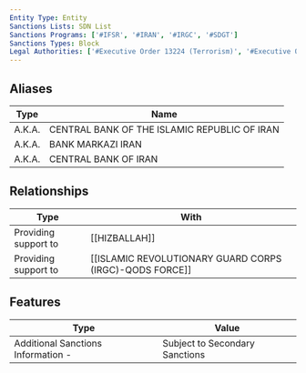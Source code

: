```yaml
---
Entity Type: Entity
Sanctions Lists: SDN List
Sanctions Programs: ['#IFSR', '#IRAN', '#IRGC', '#SDGT']
Sanctions Types: Block
Legal Authorities: ['#Executive Order 13224 (Terrorism)', '#Executive Order 13599 (Iran)']
---
```


## Aliases
| Type  | Name      | 
|-------|-----------|
| A.K.A. | CENTRAL BANK OF THE ISLAMIC REPUBLIC OF IRAN |
| A.K.A. | BANK MARKAZI IRAN |
| A.K.A. | CENTRAL BANK OF IRAN |

## Relationships
| Type  | With      | 
|-------|-----------|
| Providing support to | [[HIZBALLAH]] |
| Providing support to | [[ISLAMIC REVOLUTIONARY GUARD CORPS (IRGC)-QODS FORCE]] |

## Features
| Type  | Value      |
|-------|------------|
| Additional Sanctions Information - | Subject to Secondary Sanctions |
